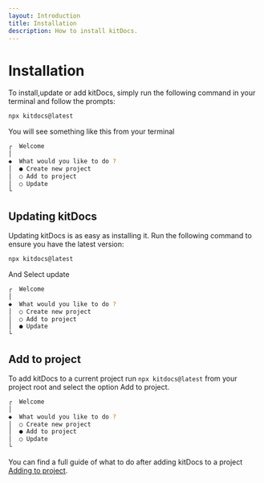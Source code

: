 ```yaml
---
layout: Introduction
title: Installation
description: How to install kitDocs.
---
```


# Installation
To install,update or add kitDocs, simply run the following command in your terminal and follow the prompts:
```bash
npx kitdocs@latest
```
You will see something like this from your terminal
```bash
┌  Welcome
│
◆  What would you like to do ?
│  ● Create new project
│  ○ Add to project
│  ○ Update
└
```

## Updating kitDocs
Updating kitDocs is as easy as installing it. Run the following command to ensure you have the latest version:
```bash
npx kitdocs@latest
```
And Select update
```bash
┌  Welcome
│
◆  What would you like to do ?
│  ○ Create new project
│  ○ Add to project
│  ● Update
└
```

## Add to project
To add kitDocs to a current project run `npx kitdocs@latest` from your project root and select the option Add to project.
```bash
┌  Welcome
│
◆  What would you like to do ?
│  ○ Create new project
│  ● Add to project
│  ○ Update
└
```
You can find a full guide of what to do after adding kitDocs to a project [Adding to project](/docs/add).